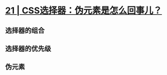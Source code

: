 # [21 | CSS选择器：伪元素是怎么回事儿？](https://time.geekbang.org/column/article/84633?utm_source=time_web&utm_medium=menu)

## 选择器的组合




## 选择器的优先级



## 伪元素

